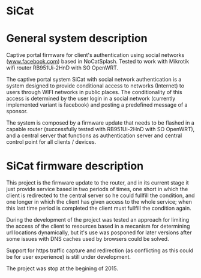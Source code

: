 # SiCat

General system description
=======================

Captive portal firmware for client's authentication using social networks (www.facebook.com) 
based in NoCatSplash. Tested to work with Mikrotik wifi router RB951Ui-2HnD with SO OpenWRT.

The captive portal system SiCat with social network authentication is a system designed to 
provide conditional access to networks (Internet) to users through WIFI networks in public places. 
The conditionality of this access is determined by the user login in a social network 
(currently implemented variant is facebook) and posting a predefined message of a sponsor.

The system is composed by a firmware update that needs to be flashed in a capable router 
(successfully tested with RB951Ui-2HnD with SO OpenWRT), and a central server that functions 
as authentication server and central control point for all clients / devices.

SiCat firmware description
=======================

This project is the firmware update to the router, and in its current stage it just provide service 
based in two periods of times, one short in which the client is redirected to the central server so 
he could fullfill the condition, and one longer in which the client has given access to the whole 
service; when this last time period is completed the client must fullfill the condition again.

During the development of the project was tested an approach for limiting the access of the client to 
resources based in a mecanism for determining url locations dynamically, but it's use was posponed for 
later versions after some issues with DNS caches used by browsers could be solved.

Support for https traffic capture and redirection (as conflicting as this could be for user experience) 
is still under development.

The project was stop at the begining of 2015. 



